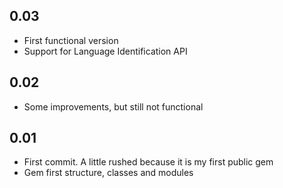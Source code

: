 0.03
---

* First functional version
* Support for Language Identification API

0.02
---

* Some improvements, but still not functional

0.01
---

* First commit. A little rushed because it is my first public gem
* Gem first structure, classes and modules


